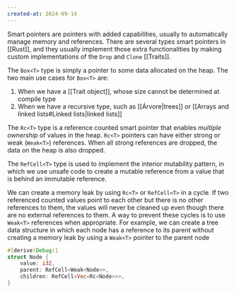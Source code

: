 ```yaml
---
created-at: 2024-09-14
---
```


Smart pointers are pointers with added capabilities, usually to automatically manage memory and references. There are several types smart pointers in [[Rust]], and they usually implement those extra functionalities by making custom implementations of the `Drop` and `Clone` [[Traits]].

The `Box<T>` type is simply a pointer to some data allocated on the heap. The two main use cases for `Box<T>` are:

1. When we have a [[Trait object]], whose size cannot be determined at compile type
2. When we have a recursive type, such as [[Árvore|trees]] or [[Arrays and linked lists#Linked lists|linked lists]]

The `Rc<T>` type is a reference counted smart pointer that enables _multiple ownership_ of values in the heap. `Rc<T>` pointers can have either strong or weak (`Weak<T>`) references. When all strong references are dropped, the data on the heap is also dropped.

The `RefCell<T>` type is used to implement the interior mutability pattern, in which we use unsafe code to create a mutable reference from a value that is behind an immutable reference.

We can create a memory leak by using `Rc<T>` or `RefCell<T>` in a cycle. If two referenced counted values point to each other but there is no other references to them, the values will never be cleaned up even though there are no external references to them. A way to prevent these cycles is to use `Weak<T>` references when appropriate. For example, we can create a tree data structure in which each node has a reference to its parent without creating a memory leak by using a `Weak<T>` pointer to the parent node

```rust
#[derive(Debug)]
struct Node {
    value: i32,
    parent: RefCell<Weak<Node>>,
    children: RefCell<Vec<Rc<Node>>>,
}
```
